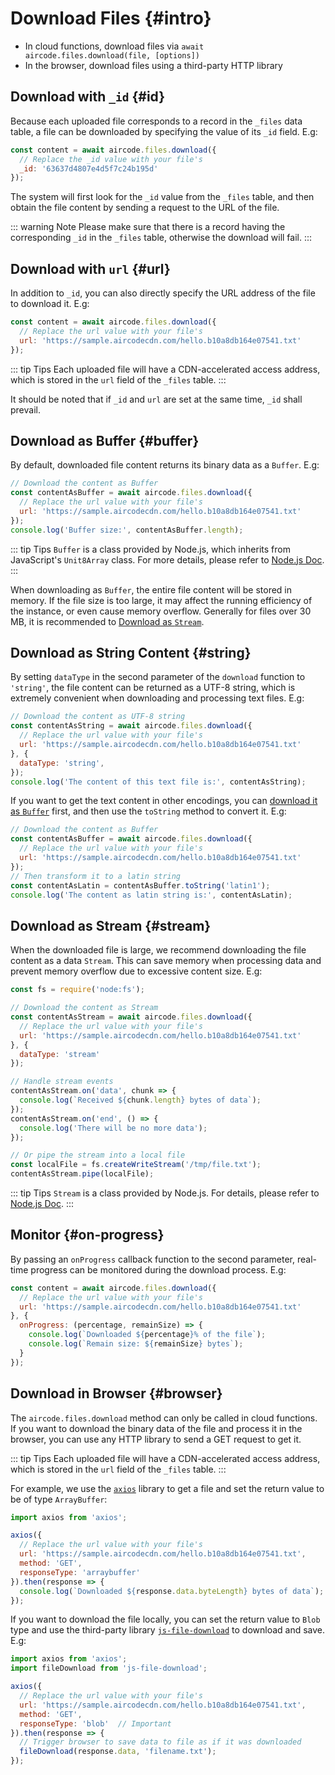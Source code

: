# Download Files {#intro}

- In cloud functions, download files via `await aircode.files.download(file, [options])`
- In the browser, download files using a third-party HTTP library

## Download with `_id` {#id}

Because each uploaded file corresponds to a record in the `_files` data table, a file can be downloaded by specifying the value of its `_id` field. E.g:

```js
const content = await aircode.files.download({
  // Replace the _id value with your file's
  _id: '63637d4807e4d5f7c24b195d'
});
```

The system will first look for the `_id` value from the `_files` table, and then obtain the file content by sending a request to the URL of the file.

::: warning Note
Please make sure that there is a record having the corresponding `_id` in the `_files` table, otherwise the download will fail.
:::

## Download with `url` {#url}

In addition to `_id`, you can also directly specify the URL address of the file to download it. E.g:

```js
const content = await aircode.files.download({
  // Replace the url value with your file's
  url: 'https://sample.aircodecdn.com/hello.b10a8db164e07541.txt'
});
```

::: tip Tips
Each uploaded file will have a CDN-accelerated access address, which is stored in the `url` field of the `_files` table.
:::

It should be noted that if `_id` and `url` are set at the same time, `_id` shall prevail.

## Download as Buffer {#buffer}

By default, downloaded file content returns its binary data as a `Buffer`. E.g:

```js
// Download the content as Buffer
const contentAsBuffer = await aircode.files.download({
  // Replace the url value with your file's
  url: 'https://sample.aircodecdn.com/hello.b10a8db164e07541.txt'
});
console.log('Buffer size:', contentAsBuffer.length);
```

::: tip Tips
`Buffer` is a class provided by Node.js, which inherits from JavaScript's `Unit8Array` class. For more details, please refer to [Node.js Doc](https://nodejs.org/api/buffer.html).
:::

When downloading as `Buffer`, the entire file content will be stored in memory. If the file size is too large, it may affect the running efficiency of the instance, or even cause memory overflow. Generally for files over 30 MB, it is recommended to [Download as `Stream`](#stream).

## Download as String Content {#string}

By setting `dataType` in the second parameter of the `download` function to `'string'`, the file content can be returned as a UTF-8 string, which is extremely convenient when downloading and processing text files. E.g:

```js
// Download the content as UTF-8 string
const contentAsString = await aircode.files.download({
  // Replace the url value with your file's
  url: 'https://sample.aircodecdn.com/hello.b10a8db164e07541.txt'
}, {
  dataType: 'string',
});
console.log('The content of this text file is:', contentAsString);
```

If you want to get the text content in other encodings, you can [download it as `Buffer`](#buffer) first, and then use the `toString` method to convert it. E.g:

```js
// Download the content as Buffer
const contentAsBuffer = await aircode.files.download({
  // Replace the url value with your file's
  url: 'https://sample.aircodecdn.com/hello.b10a8db164e07541.txt'
});
// Then transform it to a latin string
const contentAsLatin = contentAsBuffer.toString('latin1');
console.log('The content as latin string is:', contentAsLatin);
```

## Download as Stream {#stream}

When the downloaded file is large, we recommend downloading the file content as a data `Stream`. This can save memory when processing data and prevent memory overflow due to excessive content size. E.g:

```js
const fs = require('node:fs');

// Download the content as Stream
const contentAsStream = await aircode.files.download({
  // Replace the url value with your file's
  url: 'https://sample.aircodecdn.com/hello.b10a8db164e07541.txt'
}, {
  dataType: 'stream'
});

// Handle stream events
contentAsStream.on('data', chunk => {
  console.log(`Received ${chunk.length} bytes of data`);
});
contentAsStream.on('end', () => {
  console.log('There will be no more data');
});

// Or pipe the stream into a local file
const localFile = fs.createWriteStream('/tmp/file.txt');
contentAsStream.pipe(localFile);
```

::: tip Tips
`Stream` is a class provided by Node.js. For details, please refer to [Node.js Doc](https://nodejs.org/api/stream.html).
:::

## Monitor {#on-progress}

By passing an `onProgress` callback function to the second parameter, real-time progress can be monitored during the download process. E.g:

```js
const content = await aircode.files.download({
  // Replace the url value with your file's
  url: 'https://sample.aircodecdn.com/hello.b10a8db164e07541.txt'
}, {
  onProgress: (percentage, remainSize) => {
    console.log(`Downloaded ${percentage}% of the file`);
    console.log(`Remain size: ${remainSize} bytes`);
  }
});
```

## Download in Browser {#browser}

The `aircode.files.download` method can only be called in cloud functions. If you want to download the binary data of the file and process it in the browser, you can use any HTTP library to send a GET request to get it.

::: tip Tips
Each uploaded file will have a CDN-accelerated access address, which is stored in the `url` field of the `_files` table.
:::

For example, we use the [`axios`](https://www.npmjs.com/package/axios) library to get a file and set the return value to be of type `ArrayBuffer`:

```js
import axios from 'axios';

axios({
  // Replace the url value with your file's
  url: 'https://sample.aircodecdn.com/hello.b10a8db164e07541.txt',
  method: 'GET',
  responseType: 'arraybuffer'
}).then(response => {
  console.log(`Downloaded ${response.data.byteLength} bytes of data`);
});
```

If you want to download the file locally, you can set the return value to `Blob` type and use the third-party library [`js-file-download`](https://www.npmjs.com/package/js-file-download) to download and save. E.g:

```js
import axios from 'axios';
import fileDownload from 'js-file-download';

axios({
  // Replace the url value with your file's
  url: 'https://sample.aircodecdn.com/hello.b10a8db164e07541.txt',
  method: 'GET',
  responseType: 'blob'  // Important
}).then(response => {
  // Trigger browser to save data to file as if it was downloaded
  fileDownload(response.data, 'filename.txt');
});
```
